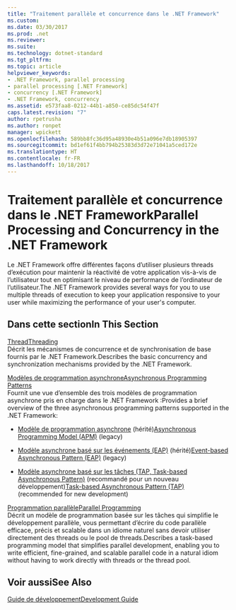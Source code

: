 ```yaml
---
title: "Traitement parallèle et concurrence dans le .NET Framework"
ms.custom: 
ms.date: 03/30/2017
ms.prod: .net
ms.reviewer: 
ms.suite: 
ms.technology: dotnet-standard
ms.tgt_pltfrm: 
ms.topic: article
helpviewer_keywords:
- .NET Framework, parallel processing
- parallel processing [.NET Framework]
- concurrency [.NET Framework]
- .NET Framework, concurrency
ms.assetid: e573faa8-0212-44b1-a850-ce85dc54f47f
caps.latest.revision: "7"
author: rpetrusha
ms.author: ronpet
manager: wpickett
ms.openlocfilehash: 589bb8fc36d95a48930e4b51a096e7db18905397
ms.sourcegitcommit: bd1ef61f4bb794b25383d3d72e71041a5ced172e
ms.translationtype: HT
ms.contentlocale: fr-FR
ms.lasthandoff: 10/18/2017
---
```

# <a name="parallel-processing-and-concurrency-in-the-net-framework"></a><span data-ttu-id="ced68-102">Traitement parallèle et concurrence dans le .NET Framework</span><span class="sxs-lookup"><span data-stu-id="ced68-102">Parallel Processing and Concurrency in the .NET Framework</span></span>
<span data-ttu-id="ced68-103">Le .NET Framework offre différentes façons d’utiliser plusieurs threads d’exécution pour maintenir la réactivité de votre application vis-à-vis de l’utilisateur tout en optimisant le niveau de performance de l’ordinateur de l’utilisateur.</span><span class="sxs-lookup"><span data-stu-id="ced68-103">The .NET Framework provides several ways for you to use multiple threads of execution to keep your application responsive to your user while maximizing the performance of your user's computer.</span></span>  
  
## <a name="in-this-section"></a><span data-ttu-id="ced68-104">Dans cette section</span><span class="sxs-lookup"><span data-stu-id="ced68-104">In This Section</span></span>  
 [<span data-ttu-id="ced68-105">Thread</span><span class="sxs-lookup"><span data-stu-id="ced68-105">Threading</span></span>](../../docs/standard/threading/index.md)  
 <span data-ttu-id="ced68-106">Décrit les mécanismes de concurrence et de synchronisation de base fournis par le .NET Framework.</span><span class="sxs-lookup"><span data-stu-id="ced68-106">Describes the basic concurrency and synchronization mechanisms provided by the .NET Framework.</span></span>  
  
 [<span data-ttu-id="ced68-107">Modèles de programmation asynchrone</span><span class="sxs-lookup"><span data-stu-id="ced68-107">Asynchronous Programming Patterns</span></span>](../../docs/standard/asynchronous-programming-patterns/index.md)  
 <span data-ttu-id="ced68-108">Fournit une vue d’ensemble des trois modèles de programmation asynchrone pris en charge dans le .NET Framework :</span><span class="sxs-lookup"><span data-stu-id="ced68-108">Provides a brief overview of the three asynchronous programming patterns supported in the .NET Framework:</span></span>  
  
-   <span data-ttu-id="ced68-109">[Modèle de programmation asynchrone](../../docs/standard/asynchronous-programming-patterns/asynchronous-programming-model-apm.md) (hérité)</span><span class="sxs-lookup"><span data-stu-id="ced68-109">[Asynchronous Programming Model (APM)](../../docs/standard/asynchronous-programming-patterns/asynchronous-programming-model-apm.md) (legacy)</span></span>  
  
-   <span data-ttu-id="ced68-110">[Modèle asynchrone basé sur les événements (EAP)](../../docs/standard/asynchronous-programming-patterns/event-based-asynchronous-pattern-eap.md) (hérité)</span><span class="sxs-lookup"><span data-stu-id="ced68-110">[Event-based Asynchronous Pattern (EAP)](../../docs/standard/asynchronous-programming-patterns/event-based-asynchronous-pattern-eap.md) (legacy)</span></span>  
  
-   <span data-ttu-id="ced68-111">[Modèle asynchrone basé sur les tâches (TAP, Task-based Asynchronous Pattern)](../../docs/standard/asynchronous-programming-patterns/task-based-asynchronous-pattern-tap.md) (recommandé pour un nouveau développement)</span><span class="sxs-lookup"><span data-stu-id="ced68-111">[Task-based Asynchronous Pattern (TAP)](../../docs/standard/asynchronous-programming-patterns/task-based-asynchronous-pattern-tap.md) (recommended for new development)</span></span>  
  
 [<span data-ttu-id="ced68-112">Programmation parallèle</span><span class="sxs-lookup"><span data-stu-id="ced68-112">Parallel Programming</span></span>](../../docs/standard/parallel-programming/index.md)  
 <span data-ttu-id="ced68-113">Décrit un modèle de programmation basée sur les tâches qui simplifie le développement parallèle, vous permettant d’écrire du code parallèle efficace, précis et scalable dans un idiome naturel sans devoir utiliser directement des threads ou le pool de threads.</span><span class="sxs-lookup"><span data-stu-id="ced68-113">Describes a task-based programming model that simplifies parallel development, enabling you to write efficient, fine-grained, and scalable parallel code in a natural idiom without having to work directly with threads or the thread pool.</span></span>  
  
## <a name="see-also"></a><span data-ttu-id="ced68-114">Voir aussi</span><span class="sxs-lookup"><span data-stu-id="ced68-114">See Also</span></span>  
 [<span data-ttu-id="ced68-115">Guide de développement</span><span class="sxs-lookup"><span data-stu-id="ced68-115">Development Guide</span></span>](../../docs/framework/development-guide.md)
